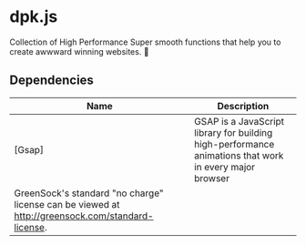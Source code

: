 # dpk.js
Collection of High Performance Super smooth functions that help you to create awwward winning websites. 🤍

## Dependencies

| Name             | Description                                                        |
| ---------------- | ------------------------------------------------------------------ |
| [Gsap] |GSAP is a JavaScript library for building high-performance animations that work in every major browser
  GreenSock's standard "no charge" license can be viewed at http://greensock.com/standard-license. |
